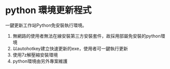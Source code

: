 # python 環境更新程式

一鍵更新工作站Python免安裝執行環境。  

1. 無網路的使用者無法在線安裝第三方安裝套件，故採用部屬免安裝的python環境
2. 以autohotkey建立快速更新的exe，使用者可一鍵執行更新
3. 使用7z解壓縮安裝環境
4. python環境由另外專案維護